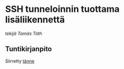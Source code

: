 # SSH tunneloinnin tuottama lisäliikennettä

_tekijä Tamás Tóth_
## Tuntikirjanpito

Siirretty [tänne](https://docs.google.com/spreadsheets/d/1iMdz-mzAZvqoU0inuUuqJ8uMR2AHD7dTKB8icnSVH94/edit?usp=sharing)
